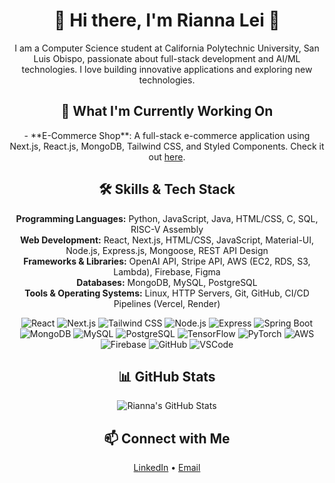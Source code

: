 <h1 align="center">🌟 Hi there, I'm Rianna Lei 🌟</h1>

<p align="center">
I am a Computer Science student at California Polytechnic University, San Luis Obispo, passionate about full-stack development and AI/ML technologies. I love building innovative applications and exploring new technologies.
</p>

<h2 align="center">🌱 What I'm Currently Working On</h2>

<p align="center">
- **E-Commerce Shop**: A full-stack e-commerce application using Next.js, React.js, MongoDB, Tailwind CSS, and Styled Components. Check it out <a href="https://github.com/riannalei/E-Commerce-Shop.git">here</a>.
</p>

<h2 align="center">🛠 Skills & Tech Stack</h2>

<p align="center">
  <strong>Programming Languages:</strong> Python, JavaScript, Java, HTML/CSS, C, SQL, RISC-V Assembly<br>
  <strong>Web Development:</strong> React, Next.js, HTML/CSS, JavaScript, Material-UI, Node.js, Express.js, Mongoose, REST API Design<br>
  <strong>Frameworks & Libraries:</strong> OpenAI API, Stripe API, AWS (EC2, RDS, S3, Lambda), Firebase, Figma<br>
  <strong>Databases:</strong> MongoDB, MySQL, PostgreSQL<br>
  <strong>Tools & Operating Systems:</strong> Linux, HTTP Servers, Git, GitHub, CI/CD Pipelines (Vercel, Render)<br>
</p>

<p align="center">
  <!-- Icons for the Tech Stack -->
  <img src="https://img.shields.io/badge/Frontend-React-blue?style=flat-square&logo=react" alt="React" />
  <img src="https://img.shields.io/badge/Frontend-Next.js-black?style=flat-square&logo=next.js" alt="Next.js" />
  <img src="https://img.shields.io/badge/Frontend-Tailwind%20CSS-38B2AC?style=flat-square&logo=tailwind-css" alt="Tailwind CSS" />
  <img src="https://img.shields.io/badge/Backend-Node.js-green?style=flat-square&logo=node.js" alt="Node.js" />
  <img src="https://img.shields.io/badge/Backend-Express-black?style=flat-square&logo=express" alt="Express" />
  <img src="https://img.shields.io/badge/Backend-Spring%20Boot-green?style=flat-square&logo=spring-boot" alt="Spring Boot" />
  <img src="https://img.shields.io/badge/Database-MongoDB-green?style=flat-square&logo=mongodb" alt="MongoDB" />
  <img src="https://img.shields.io/badge/Database-MySQL-blue?style=flat-square&logo=mysql" alt="MySQL" />
  <img src="https://img.shields.io/badge/Database-PostgreSQL-blue?style=flat-square&logo=postgresql" alt="PostgreSQL" />
  <img src="https://img.shields.io/badge/AI%2FML-TensorFlow-orange?style=flat-square&logo=tensorflow" alt="TensorFlow" />
  <img src="https://img.shields.io/badge/AI%2FML-PyTorch-red?style=flat-square&logo=pytorch" alt="PyTorch" />
  <img src="https://img.shields.io/badge/DevOps-AWS-orange?style=flat-square&logo=amazon-aws" alt="AWS" />
  <img src="https://img.shields.io/badge/DevOps-Firebase-FFCA28?style=flat-square&logo=firebase" alt="Firebase" />
  <img src="https://img.shields.io/badge/Tools-GitHub-black?style=flat-square&logo=github" alt="GitHub" />
  <img src="https://img.shields.io/badge/Tools-VSCode-blue?style=flat-square&logo=visual-studio-code" alt="VSCode" />
</p>


<h2 align="center">📊 GitHub Stats</h2>

<p align="center">
  <img src="https://github-readme-stats.vercel.app/api?username=riannalei&show_icons=true&theme=radical" alt="Rianna's GitHub Stats" />
</p>

<h2 align="center">📫 Connect with Me</h2>

<p align="center">
  <a href="https://www.linkedin.com/in/rianna-lei-6b6664216/">LinkedIn</a> • <a href="mailto:rxlei@calpoly.edu">Email</a>
</p>
